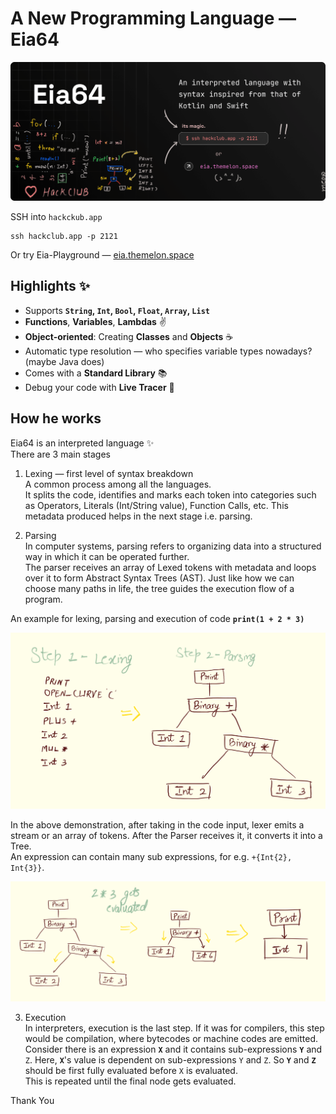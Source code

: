 # A New Programming Language — Eia64


![EiaPromo.png](graphics/EiaPromo.png)

SSH into `hackckub.app`

````shell
ssh hackclub.app -p 2121
````
Or try Eia-Playground — [eia.themelon.space]()

## Highlights ✨

- Supports <b>`String`, `Int`, `Bool`, `Float`, `Array`, `List`</b>
- **Functions**, **Variables**, **Lambdas** ✌️
- **Object-oriented**: Creating **Classes** and **Objects** ☕
- Automatic type resolution — who specifies variable types nowadays? (maybe Java does)
- Comes with a **Standard Library** 📚
- Debug your code with **Live Tracer** 💪


## How he works

Eia64 is an interpreted language ✨\
There are 3 main stages
1. Lexing — first level of syntax breakdown\
   A common process among all the languages.\
   It splits the code, identifies and marks each token into categories such as Operators, Literals (Int/String value), Function Calls, etc. This metadata produced helps in the next stage i.e. parsing.
     
2. Parsing\
  In computer systems, parsing refers to organizing data into a structured way in which it can be operated further.\
  The parser receives an array of Lexed tokens with metadata and loops over it to form Abstract Syntax Trees (AST).
  Just like how we can choose many paths in life, the tree guides the execution flow of a program.

An example for lexing, parsing and execution of code <b>`print(1 + 2 * 3)`</b>

![Step1.png](graphics/Step1.png)

In the above demonstration, after taking in the code input, lexer emits a stream or an array of tokens. After the Parser receives it, it converts it into a Tree.\
An expression can contain many sub expressions, for e.g. `+{Int{2}, Int{3}}`. 

![Step2.png](graphics/Step2.png)

3. Execution\
  In interpreters, execution is the last step. If it was for compilers, this step would be compilation, where bytecodes or machine codes are emitted.\
  Consider there is an expression <b>`X`</b> and it contains sub-expressions <b>`Y`</b> and `Z`</b>. Here, <b>`X`</b>'s value is dependent on sub-expressions `Y` and `Z`. So <b>`Y`</b> and <b>`Z`</b> should be first fully evaluated before `X` is evaluated.\
  This is repeated until the final node gets evaluated.

Thank You